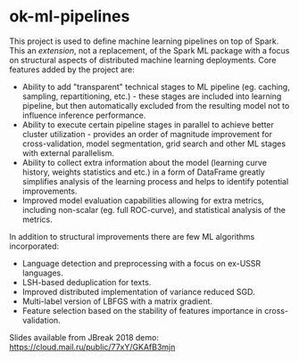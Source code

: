 # ok-ml-pipelines
This project is used to define machine learning pipelines on top of Spark. 
This an *extension*, not a replacement, of the Spark ML package with a focus on structural aspects
of distributed machine learning deployments. Core features added by the project are:

* Ability to add "transparent" technical stages to ML pipeline (eg. caching, sampling, repartitioning, etc.) -
these stages are included into learning pipeline, but then automatically excluded from the resulting model 
not to influence inference performance.
* Ability to execute certain pipeline stages in parallel to achieve better cluster utilization - provides 
an order of magnitude improvement for cross-validation, model segmentation, grid search and other ML stages
with external parallelism.
* Ability to collect extra information about the model (learning curve history, weights statistics and etc.)
in a form of DataFrame greatly simplifies analysis of the learning process and helps to identify potential
improvements.
* Improved model evaluation capabilities allowing for extra metrics, including non-scalar (eg. full ROC-curve),
and statistical analysis of the metrics.

In addition to structural improvements there are few ML algorithms incorporated:
* Language detection and preprocessing with a focus on ex-USSR languages.
* LSH-based deduplication for texts.
* Improved distributed implementation of variance reduced SGD.
* Multi-label version of LBFGS with a matrix gradient.
* Feature selection based on the stability of features importance in cross-validation.

Slides available from JBreak 2018 demo: https://cloud.mail.ru/public/77xY/GKAfB3mjn